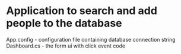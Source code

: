 Application to search and add people to the database
=====================================================

App.config - configuration file containing database connection string
Dashboard.cs - the form ui with click event code
